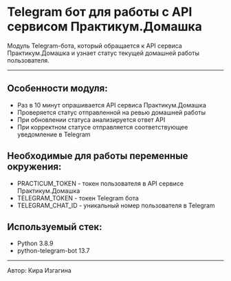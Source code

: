 # Telegram бот для работы с API сервисом Практикум.Домашка

Модуль Telegram-бота, который обращается к API сервиса Практикум.Домашка и узнает статус текущей домашней работы пользователя.
***
## Особенности модуля:
- Раз в 10 минут опрашивается API сервиса Практикум.Домашка
- Проверяется статус отправленной на ревью домашней работы
- При обновлении статуса анализируется ответ API
- При корректном статусе отправляется соответствующее уведомление в Telegram

## Необходимые для работы переменные окружения:
- PRACTICUM_TOKEN - токен пользователя в API сервисе Практикум.Домашка
- TELEGRAM_TOKEN - токен Telegram бота
- TELEGRAM_CHAT_ID - уникальный номер пользователя в Telegram

## Используемый стек:
- Python 3.8.9
- python-telegram-bot 13.7
***
Автор: Кира Изгагина
